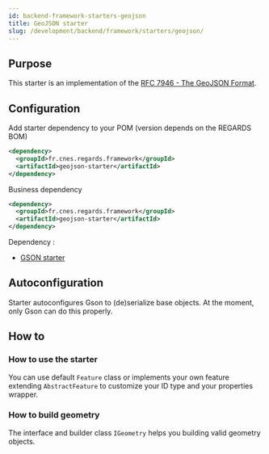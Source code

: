 ```yaml
---
id: backend-framework-starters-geojson
title: GeoJSON starter
slug: /development/backend/framework/starters/geojson/
---
```



## Purpose

This starter is an implementation of the [RFC 7946 -  The GeoJSON Format](https://tools.ietf.org/html/rfc7946).

## Configuration

Add starter dependency to your POM (version depends on the REGARDS BOM)

```xml
<dependency>
  <groupId>fr.cnes.regards.framework</groupId>
  <artifactId>geojson-starter</artifactId>
</dependency>
```

Business dependency

```xml
<dependency>
  <groupId>fr.cnes.regards.framework</groupId>
  <artifactId>geojson-starter</artifactId>
</dependency>
```

Dependency :

* [GSON starter](../gson/)

## Autoconfiguration

Starter autoconfigures Gson to (de)serialize base objects. At the moment, only Gson can do this properly.

## How to

### How to use the starter

You can use default `Feature` class or implements your own feature extending `AbstractFeature` to customize your ID type and your properties wrapper.

### How to build geometry

The interface and builder class `IGeometry` helps you building valid geometry objects.